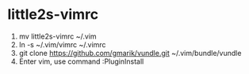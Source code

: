 # little2s-vimrc
1. mv little2s-vimrc ~/.vim
2. ln -s ~/.vim/vimrc ~/.vimrc
3. git clone https://github.com/gmarik/vundle.git ~/.vim/bundle/vundle
4. Enter vim, use command :PluginInstall
